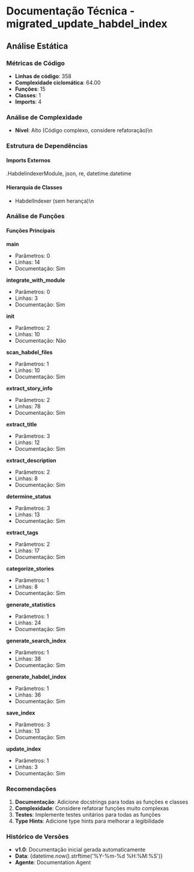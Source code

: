 # Documentação Técnica - migrated_update_habdel_index

## Análise Estática

### Métricas de Código
- **Linhas de código**: 358
- **Complexidade ciclomática**: 64.00
- **Funções**: 15
- **Classes**: 1
- **Imports**: 4

### Análise de Complexidade
- **Nível**: Alto (Código complexo, considere refatoração)\n
### Estrutura de Dependências

#### Imports Externos
.HabdelindexerModule, json, re, datetime.datetime

#### Hierarquia de Classes
- HabdelIndexer (sem herança)\n
### Análise de Funções

#### Funções Principais
**main**
- Parâmetros: 0
- Linhas: 14
- Documentação: Sim

**integrate_with_module**
- Parâmetros: 0
- Linhas: 3
- Documentação: Sim

**__init__**
- Parâmetros: 2
- Linhas: 10
- Documentação: Não

**scan_habdel_files**
- Parâmetros: 1
- Linhas: 10
- Documentação: Sim

**extract_story_info**
- Parâmetros: 2
- Linhas: 78
- Documentação: Sim

**extract_title**
- Parâmetros: 3
- Linhas: 12
- Documentação: Sim

**extract_description**
- Parâmetros: 2
- Linhas: 8
- Documentação: Sim

**determine_status**
- Parâmetros: 3
- Linhas: 13
- Documentação: Sim

**extract_tags**
- Parâmetros: 2
- Linhas: 17
- Documentação: Sim

**categorize_stories**
- Parâmetros: 1
- Linhas: 8
- Documentação: Sim

**generate_statistics**
- Parâmetros: 1
- Linhas: 24
- Documentação: Sim

**generate_search_index**
- Parâmetros: 1
- Linhas: 38
- Documentação: Sim

**generate_habdel_index**
- Parâmetros: 1
- Linhas: 36
- Documentação: Sim

**save_index**
- Parâmetros: 3
- Linhas: 13
- Documentação: Sim

**update_index**
- Parâmetros: 1
- Linhas: 3
- Documentação: Sim

### Recomendações

1. **Documentação**: Adicione docstrings para todas as funções e classes
2. **Complexidade**: Considere refatorar funções muito complexas
3. **Testes**: Implemente testes unitários para todas as funções
4. **Type Hints**: Adicione type hints para melhorar a legibilidade

### Histórico de Versões

- **v1.0**: Documentação inicial gerada automaticamente
- **Data**: {datetime.now().strftime('%Y-%m-%d %H:%M:%S')}
- **Agente**: Documentation Agent

